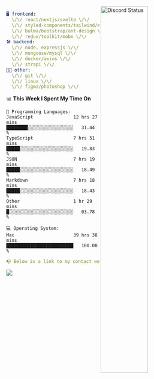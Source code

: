 
<a href="https://discord.com/users/279302975371870218" target="_blank">
    <img width="50%" align="right" alt="Discord Status" src="https://lanyard.cnrad.dev/api/279302975371870218?bg=161B22&borderRadius=5px%205px%200%200&hideTimestamp=true&idleMessage=Just%20chillin%27%20at%20the%20moment&animated=true">
</a>

```yaml
🖥️ frontend: 
  \/\/ react/nextjs/svelte \/\/
  \/\/ styled-components/tailwind/mui/
  \/\/ bulma/bootstrap/ant-design \/\/
  \/\/ redux/toolkit/mobx \/\/
🛠 backend: 
  \/\/ node, expressjs \/\/
  \/\/ mongoose/mysql \/\/
  \/\/ docker/axios \/\/
  \/\/ strapi \/\/
👨‍💻 other: 
  \/\/ git \/\/ 
  \/\/ linux \/\/
  \/\/ figma/photoshop \/\/
```
<!--START_SECTION:waka-->
📊 **This Week I Spent My Time On** 

```text
💬 Programming Languages: 
JavaScript               12 hrs 27 mins      ████████░░░░░░░░░░░░░░░░░   31.44 % 
TypeScript               7 hrs 51 mins       █████░░░░░░░░░░░░░░░░░░░░   19.83 % 
JSON                     7 hrs 19 mins       █████░░░░░░░░░░░░░░░░░░░░   18.49 % 
Markdown                 7 hrs 18 mins       █████░░░░░░░░░░░░░░░░░░░░   18.43 % 
Other                    1 hr 29 mins        █░░░░░░░░░░░░░░░░░░░░░░░░   03.78 % 

💻 Operating System: 
Mac                      39 hrs 38 mins      █████████████████████████   100.00 % 
```


<!--END_SECTION:waka-->
```yaml
📭 Below is a link to my contact website 
```
<a href="https://mxns.xyz" target="_black"> <img src="https://img.shields.io/badge/website-161B22?style=for-the-badge&logo=About.me&logoColor=white"></img> <a/>
